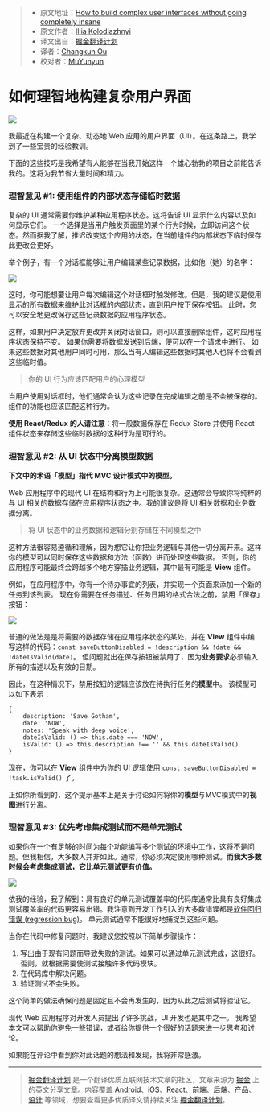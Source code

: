 > * 原文地址：[How to build complex user interfaces without going completely insane](https://medium.freecodecamp.com/3-tips-to-keep-in-mind-while-developing-complex-ui-in-web-b56312310390)
> * 原文作者：[Illia Kolodiazhnyi](https://medium.freecodecamp.com/@iktash88)
> * 译文出自：[掘金翻译计划](https://github.com/xitu/gold-miner)
> * 译者：[Changkun Ou](https://github.com/changkun/)
> * 校对者：[MuYunyun](https://github.com/MuYunyun)

# 如何理智地构建复杂用户界面 #

![](https://cdn-images-1.medium.com/max/2000/1*jwBhYQ_c_HZ_OOCE4pwbwQ.jpeg)

我最近在构建一个复杂、动态地 Web 应用的用户界面（UI）。在这条路上，我学到了一些宝贵的经验教训。

下面的这些技巧是我希望有人能够在当我开始这样一个雄心勃勃的项目之前能告诉我的。这将为我节省大量时间和精力。

### 理智意见 #1: 使用组件的内部状态存储临时数据 ###

复杂的 UI 通常需要你维护某种应用程序状态。这将告诉 UI 显示什么内容以及如何显示它们。 一个选择是当用户触发页面里的某个行为时候，立即访问这个状态。然而据我了解，推迟改变这个应用的状态，在当前组件的内部状态下临时保存此更改会更好。

举个例子，有一个对话框能够让用户编辑某些记录数据，比如他（她）的名字：

![](https://cdn-images-1.medium.com/max/800/1*bFb-8Zdzf1aGPJyWpD_hsg.jpeg)

这时，你可能想要让用户每次编辑这个对话框时触发修改。但是，我的建议是使用显示的所有数据来维护此对话框的内部状态，直到用户按下保存按钮。 此时，您可以安全地更改保存这些记录数据的应用程序状态。

这样，如果用户决定放弃更改并关闭对话窗口，则可以直接删除组件，这时应用程序状态保持不变。 如果你需要将数据发送到后端，便可以在一个请求中进行。 如果这些数据对其他用户同时可用，那么当有人编辑这些数据时其他人也将不会看到这些临时值。

> 你的 UI 行为应该匹配用户的心理模型

当用户使用对话框时，他们通常会认为这些记录在完成编辑之前是不会被保存的。组件的功能也应该匹配这种行为。

**使用 React/Redux 的人请注意**：将一般数据保存在 Redux Store 并使用 React 组件状态来存储这些临时数据的这种行为是可行的。

### 理智意见 #2: 从 UI 状态中分离模型数据 ###

**下文中的术语「模型」指代 MVC 设计模式中的模型。**

Web 应用程序中的现代 UI 在结构和行为上可能很复杂。这通常会导致你将纯粹的与 UI 相关的数据存储在应用程序状态之中。我的建议是将 UI 相关数据和业务数据分离。

> 将 UI 状态中的业务数据和逻辑分别存储在不同模型之中

这种方法很容易遵循和理解，因为想它让你把业务逻辑与其他一切分离开来。这样你的模型可以同时保存这些数据和方法（函数）进而处理这些数据。 否则，你的应用程序可能最终会跨越多个地方穿插业务逻辑，其中最有可能是 **View** 组件。

例如，在应用程序中，你有一个待办事宜的列表，并实现一个页面来添加一个新的任务到该列表。 现在你需要在任务描述、任务日期的格式合法之前，禁用「保存」按钮：

![](https://cdn-images-1.medium.com/max/800/1*Cqmpew82Wo_znz_lCYz3xQ.jpeg)

普通的做法是是将需要的数据存储在应用程序状态的某处，并在 **View** 组件中编写这样的代码：`const saveButtonDisabled = !description && !date && !dateIsValid(date)`。 但问题就出在保存按钮被禁用了，因为**业务要求**必须输入所有的描述以及有效的日期。

因此，在这种情况下，禁用按钮的逻辑应该放在待执行任务的**模型**中。 该模型可以如下表示：

```
{
    description: 'Save Gotham',
    date: 'NOW',
    notes: 'Speak with deep voice',
    dateIsValid: () => this.date === 'NOW',
    isValid: () => this.description !== '' && this.dateIsValid()
}
```

现在，你可以在 **View** 组件中为你的 UI 逻辑使用 `const saveButtonDisabled = !task.isValid()` 了。

正如你所看到的，这个提示基本上是关于讨论如何将你的**模型**与MVC模式中的**视图**进行分离。

### 理智意见 #3: 优先考虑集成测试而不是单元测试 ###

如果你在一个有足够的时间为每个功能编写多个测试的环境中工作，这将不是问题。但我相信，大多数人并非如此。通常，你必须决定使用哪种测试。**而我大多数时候会考虑集成测试，它比单元测试更有价值。**

![](https://cdn-images-1.medium.com/max/800/1*dsj6MNERxdJtcr5-I7W2vQ.jpeg)

依我的经验，我了解到：具有良好的单元测试覆盖率的代码库通常比具有良好集成测试覆盖率的代码更容易出错。我注意到开发工作引入的大多数错误都是[软件回归错误 (regression bug)](https://en.wikipedia.org/wiki/Software_regression)。 单元测试通常不能很好地捕捉到这些问题。

当你在代码中修复问题时，我建议您按照以下简单步骤操作：

1. 写出由于现有问题而导致失败的测试。如果可以通过单元测试完成，这很好。否则，就根据需要使测试接触许多代码模块。
2. 在代码库中解决问题。
3. 验证测试不会失败。

这个简单的做法确保问题是固定且不会再发生的，因为从此之后测试将验证它。

现代 Web 应用程序对开发人员提出了许多挑战，UI 开发也是其中之一。 我希望本文可以帮助你避免一些错误，或者给你提供一个很好的话题来进一步思考和讨论。

如果能在评论中看到你对此话题的想法和发现，我将非常感激。

---

> [掘金翻译计划](https://github.com/xitu/gold-miner) 是一个翻译优质互联网技术文章的社区，文章来源为 [掘金](https://juejin.im) 上的英文分享文章。内容覆盖 [Android](https://github.com/xitu/gold-miner#android)、[iOS](https://github.com/xitu/gold-miner#ios)、[React](https://github.com/xitu/gold-miner#react)、[前端](https://github.com/xitu/gold-miner#前端)、[后端](https://github.com/xitu/gold-miner#后端)、[产品](https://github.com/xitu/gold-miner#产品)、[设计](https://github.com/xitu/gold-miner#设计) 等领域，想要查看更多优质译文请持续关注 [掘金翻译计划](https://github.com/xitu/gold-miner)。
